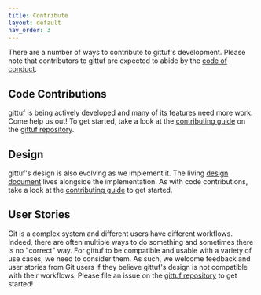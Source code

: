 ```yaml
---
title: Contribute
layout: default
nav_order: 3
---
```


There are a number of ways to contribute to gittuf's development. Please note
that contributors to gittuf are expected to abide by the [code of conduct].

## Code Contributions

gittuf is being actively developed and many of its features need more work. Come
help us out! To get started, take a look at the [contributing guide] on the
[gittuf repository].

## Design

gittuf's design is also evolving as we implement it. The living [design
document] lives alongside the implementation. As with code contributions, take a
look at the [contributing guide] to get started.

## User Stories

Git is a complex system and different users have different workflows. Indeed,
there are often multiple ways to do something and sometimes there is no
"correct" way. For gittuf to be compatible and usable with a variety of use
cases, we need to consider them. As such, we welcome feedback and user stories
from Git users if they believe gittuf's design is not compatible with their
workflows. Please file an issue on the [gittuf repository] to get started!


[code of conduct]: https://github.com/adityasaky/gittuf/blob/main/CODE-OF-CONDUCT.md
[contributing guide]: https://github.com/adityasaky/gittuf/blob/main/CONTRIBUTING.md
[gittuf repository]: https://github.com/adityasaky/gittuf
[design document]: https://github.com/adityasaky/gittuf/blob/main/docs/specification.md

